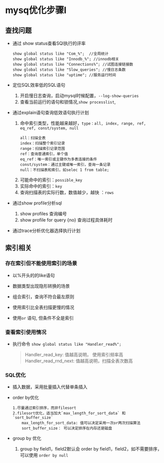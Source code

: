 # mysq优化步骤l
		
## 查找问题

- 通过 show status查看SQl执行的评率
	```
	show global status like "Com_%";  //全局统计
	show global status like "Innodb_%"; //innodb相关
	show global status like "Connections%"; //试图连接链接数
	show global status like "Slow_queries"; //慢日志条数
	show global status like "uptime"; //服务运行时间
	```
- 定位SQL效率低的SQL语句
	1. 开启慢日志查询，启动mysql时候配置，`--log-show-queries`
	2. 查看当前运行的语句和锁情况,`show processlist`,

- 通过explain语句查询低效语句执行计划

	1. 命中索引类型，性能越来越好，`type：all, index, range, ref, eq_ref, const/system, null`  
		```
		all：扫描全表
		index：扫描整个索引记录
		range：扫描索引记录范围
		ref：查询普通索引，单个值
		eq_ref：唯一索引或主键作为多表连接的条件
		const/system：通过主键或唯一索引，查询一条记录
		null：不扫描表和索引，如selec 1 from table;
		```
	2. 可能命中的索引：`possible_key` 
	3. 实际命中的索引：`key` 
	4. 查询扫描表的实际行数，数值越少，越快 ：`rows` 
	
- 通过show profile分析sql
	1. show profiles 查询编号
	2. show profile for query {no} 查询过程具体耗时

- 通过trace分析优化器选择执行计划

## 索引相关

### 存在索引但不能使用索引的场景

- 以%开头的的like语句

- 数据类型出现隐形转换的场景

- 组合索引，查询不符合最左原则

- 使用索引比全表扫描更慢的情况

- 使用`or` 语句, 但条件不全是索引

### 查看索引使用情况

- 执行命令 `show global status like "Handler_read%";`


	> Handler_read_key: 值越高说明， 使用索引频率高  
	> Handler_read_rnd_next: 值越高说明，扫描全表次数高
	
### SQL优化	

- 插入数据，采用批量插入代替单条插入

- order by优化
	```
	1.尽量通过索引排序，而非filesort 
	2.filesort优化，适当加大`max_length_for_sort_data` 和 `sort_buffer_size`
		max_length_for_sort_data: 值可以决定采用一次or两次扫描算法
		sort_buffer_size： 可以决定排序在内存还是磁盘
	```
- group by 优化
	1. group by field1，field2默认会 order by field1，field2，如不需要排序，可以使用 `order by null`



	
		
		
		
		
		
		
		
		
		
		
		
		